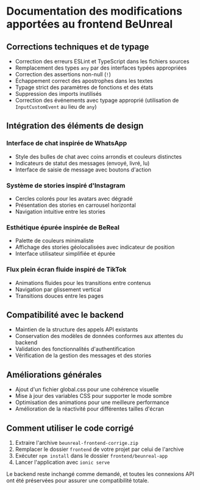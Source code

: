 # Documentation des modifications apportées au frontend BeUnreal

## Corrections techniques et de typage
- Correction des erreurs ESLint et TypeScript dans les fichiers sources
- Remplacement des types `any` par des interfaces typées appropriées
- Correction des assertions non-null (`!`)
- Échappement correct des apostrophes dans les textes
- Typage strict des paramètres de fonctions et des états
- Suppression des imports inutilisés
- Correction des événements avec typage approprié (utilisation de `InputCustomEvent` au lieu de `any`)

## Intégration des éléments de design
### Interface de chat inspirée de WhatsApp
- Style des bulles de chat avec coins arrondis et couleurs distinctes
- Indicateurs de statut des messages (envoyé, livré, lu)
- Interface de saisie de message avec boutons d'action

### Système de stories inspiré d'Instagram
- Cercles colorés pour les avatars avec dégradé
- Présentation des stories en carrousel horizontal
- Navigation intuitive entre les stories

### Esthétique épurée inspirée de BeReal
- Palette de couleurs minimaliste
- Affichage des stories géolocalisées avec indicateur de position
- Interface utilisateur simplifiée et épurée

### Flux plein écran fluide inspiré de TikTok
- Animations fluides pour les transitions entre contenus
- Navigation par glissement vertical
- Transitions douces entre les pages

## Compatibilité avec le backend
- Maintien de la structure des appels API existants
- Conservation des modèles de données conformes aux attentes du backend
- Validation des fonctionnalités d'authentification
- Vérification de la gestion des messages et des stories

## Améliorations générales
- Ajout d'un fichier global.css pour une cohérence visuelle
- Mise à jour des variables CSS pour supporter le mode sombre
- Optimisation des animations pour une meilleure performance
- Amélioration de la réactivité pour différentes tailles d'écran

## Comment utiliser le code corrigé
1. Extraire l'archive `beunreal-frontend-corrige.zip`
2. Remplacer le dossier `frontend` de votre projet par celui de l'archive
3. Exécuter `npm install` dans le dossier `frontend/beunreal-app`
4. Lancer l'application avec `ionic serve`

Le backend reste inchangé comme demandé, et toutes les connexions API ont été préservées pour assurer une compatibilité totale.
